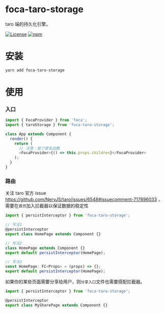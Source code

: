 # foca-taro-storage

taro 端的持久化引擎。

[![License](https://img.shields.io/github/license/foca-js/foca-taro-storage)](https://github.com/foca-js/foca-taro-storage/blob/master/LICENSE)
[![npm](https://img.shields.io/npm/v/foca-taro-storage)](https://www.npmjs.com/package/foca-taro-storage)

# 安装

```bash
yarn add foca-taro-storage
```

# 使用

### 入口

```typescript
import { FocaProvider } from 'foca';
import { taroStorage } from 'foca-taro-storage';

class App extends Component {
  render() {
    return (
      // 注意：是个匿名函数
      <FocaProvider>{() => this.props.children}</FocaProvider>
    );
  }
}
```

### 路由

关注 taro 官方 issue https://github.com/NervJS/taro/issues/6548#issuecomment-717896033 ，需要在`首页`加入拦截器以保证数据的稳定性

```typescript
import { persistInterceptor } from 'foca-taro-storage';

// 写法1
@persistInterceptor
export class HomePage extends Component {}

// 写法2
class HomePage extends Component {}
export default persistInterceptor(HomePage);

// 写法3
const HomePage: FC<Props> = (props) => {};
export default persistInterceptor(HomePage);
```

如果你的某些页面需要分享给用户，则`分享入口`文件也需要搭配拦截器。

```typescript
import { persistInterceptor } from 'foca-taro-storage';

@persistInterceptor
export class MySharePage extends Component {}
```

